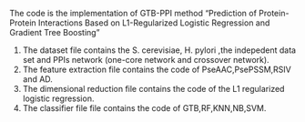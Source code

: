 

The code is the implementation of GTB-PPI method
“Prediction of Protein-Protein Interactions Based on L1-Regularized Logistic Regression and Gradient Tree Boosting”
1) The dataset file contains the S. cerevisiae, H. pylori ,the indepedent data set and PPIs network (one-core network and  crossover network).
2) The feature extraction file contains the code of PseAAC,PsePSSM,RSIV and AD.
3) The dimensional reduction file contains the code of the L1 regularized logistic regression. 
4) The classifier file file contains the code of GTB,RF,KNN,NB,SVM.




